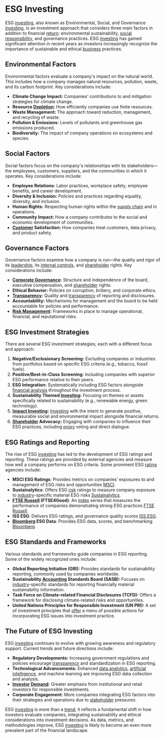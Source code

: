 # ESG Investing

ESG [investing](../i/investing.md), also known as Environmental, Social, and Governance [investing](../i/investing.md), is an investment approach that considers three main factors in addition to financial [return](../r/return.md): environmental sustainability, [social responsibility](../s/social_responsibility.md), and governance practices. ESG [investing](../i/investing.md) has gained significant attention in recent years as investors increasingly recognize the importance of sustainable and ethical [business](../b/business.md) practices.

## Environmental Factors

Environmental factors evaluate a company's impact on the natural world. This includes how a company manages natural resources, pollution, waste, and its carbon footprint. Key considerations include:

- **Climate Change Impact:** Companies' contributions to and mitigation strategies for climate change.
- **Resource [Depletion](../d/depletion.md):** How efficiently companies use finite resources.
- **Waste Management:** The approach toward reduction, management, and recycling of waste.
- **Pollution & Emissions:** Levels of pollutants and greenhouse gas emissions produced.
- **Biodiversity:** The impact of company operations on ecosystems and species. 

## Social Factors

Social factors focus on the company's relationships with its stakeholders—the employees, customers, suppliers, and the communities in which it operates. Key considerations include:

- **Employee Relations:** Labor practices, workplace safety, employee benefits, and career development.
- **Diversity & Inclusion:** Policies and practices regarding equality, diversity, and inclusion.
- **Human Rights:** Respecting human rights within the [supply chain](../s/supply_chain.md) and in operations.
- **Community Impact:** How a company contributes to the social and economic development of communities.
- **[Customer](../c/customer.md) Satisfaction:** How companies treat customers, data privacy, and product safety.

## Governance Factors

Governance factors examine how a company is run—the quality and rigor of its [leadership](../l/leadership.md), its [internal controls](../i/internal_controls.md), and [shareholder](../s/shareholder.md) rights. Key considerations include:

- **[Corporate Governance](../c/corporate_governance.md):** Structure and independence of the board, executive compensation, and [shareholder](../s/shareholder.md) rights.
- **Ethical Behavior:** Policies on corruption, bribery, and corporate ethics.
- **[Transparency](../t/transparency.md):** Quality and [transparency](../t/transparency.md) of reporting and disclosures.
- **Accountability:** Mechanisms for management and the board to be held accountable for policies and performance.
- **[Risk Management](../r/risk_management.md):** Frameworks in place to manage operational, financial, and reputational risks.

## ESG Investment Strategies

There are several ESG investment strategies, each with a different focus and approach:

1. **Negative/Exclusionary Screening:** Excluding companies or industries from portfolios based on specific ESG criteria (e.g., tobacco, fossil fuels).
2. **Positive/Best-in-Class Screening:** Including companies with superior ESG performance relative to their peers.
3. **ESG Integration:** Systematically including ESG factors alongside [financial analysis](../f/financial_analysis.md) throughout the investment process.
4. **Sustainability Themed [Investing](../i/investing.md):** Focusing on themes or assets specifically related to sustainability (e.g., renewable energy, green technology).
5. **[Impact Investing](../i/impact_investing.md):** [Investing](../i/investing.md) with the intent to generate positive, measurable social and environmental impact alongside financial returns.
6. **[Shareholder](../s/shareholder.md) Advocacy:** Engaging with companies to influence their ESG practices, including [proxy](../p/proxy.md) voting and direct dialogue.

## ESG Ratings and Reporting

The rise of ESG [investing](../i/investing.md) has led to the development of ESG ratings and reporting. These ratings are provided by external agencies and measure how well a company performs on ESG criteria. Some prominent ESG [rating](../r/rating.md) agencies include:

- **MSCI ESG Ratings**: Provides metrics on companies’ exposures to and management of ESG risks and opportunities [MSCI](https://www.msci.com/our-solutions/esg-investing).
- **Sustainalytics**: Offers ESG [risk](../r/risk.md) ratings to measure company exposure to [industry](../i/industry.md)-specific material ESG risks [Sustainalytics](https://www.sustainalytics.com/).
- **[FTSE Russell](../f/ftse_russell.md) (FTSE4Good)**: An [index](../i/index_instrument.md) series that measures the performance of companies demonstrating strong ESG practices [FTSE Russell](https://www.ftserussell.com/).
- **ISS ESG**: Delivers ESG ratings, and governance quality scores [ISS ESG](https://www.issgovernance.com/esg/).
- **[Bloomberg](../b/bloomberg.md) ESG Data**: Provides ESG data, scores, and benchmarking [Bloomberg](https://www.bloomberg.com/professional/solution/esg-data/).

## ESG Standards and Frameworks

Various standards and frameworks guide companies in ESG reporting. Some of the widely recognized ones include:

- **Global Reporting Initiative (GRI):** Provides standards for sustainability reporting, commonly used by companies worldwide.
- **Sustainability [Accounting](../a/accounting.md) Standards Board (SASB):** Focuses on [industry](../i/industry.md)-specific standards for reporting financially material sustainability information.
- **Task Force on Climate-related Financial Disclosures (TCFD):** Offers a framework for disclosing climate-related risks and opportunities.
- **United Nations Principles for Responsible Investment (UN PRI):** A set of investment principles that [offer](../o/offer.md) a menu of possible actions for incorporating ESG issues into investment practice.

## The Future of ESG Investing

ESG [investing](../i/investing.md) continues to evolve with growing awareness and regulatory support. Current trends and future directions include:

- **Regulatory Developments:** Increasing government regulations and policies encourage [transparency](../t/transparency.md) and standardization in ESG reporting.
- **Technological Advancements:** Enhanced [data analytics](../d/data_analytics.md), [artificial intelligence](../a/artificial_intelligence_in_trading.md), and machine learning are improving ESG data collection and analysis.
- **[Investor](../i/investor.md) [Demand](../d/demand.md):** Greater emphasis from institutional and retail investors for responsible investments.
- **Corporate Engagement:** More companies integrating ESG factors into their strategies and operations due to [stakeholder](../s/stakeholder.md) pressures.

ESG [investing](../i/investing.md) is more than a [trend](../t/trend.md); it reflects a fundamental shift in how investors evaluate companies, integrating sustainability and ethical considerations into investment decisions. As data, metrics, and methodologies improve, ESG [investing](../i/investing.md) is likely to become an even more prevalent part of the financial landscape.